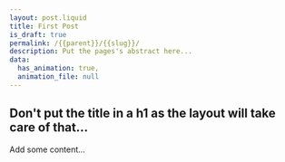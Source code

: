 ```yaml
---
layout: post.liquid
title: First Post
is_draft: true
permalink: /{{parent}}/{{slug}}/
description: Put the pages's abstract here...
data:
  has_animation: true,
  animation_file: null
---
```


## Don't put the title in a h1 as the layout will take care of that...

Add some content...
